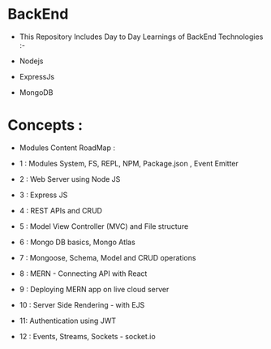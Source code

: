 # BackEnd

- This Repository Includes Day to Day Learnings of BackEnd Technologies :-

- Nodejs
- ExpressJs
- MongoDB

# Concepts :

- Modules Content RoadMap :

- 1 : Modules System, FS, REPL, NPM, Package.json , Event Emitter
- 2 : Web Server using Node JS
- 3 : Express JS
- 4 : REST APIs and CRUD
- 5 : Model View Controller (MVC) and File structure
- 6 : Mongo DB basics, Mongo Atlas
- 7 : Mongoose, Schema, Model and CRUD operations
- 8 : MERN - Connecting API with React
- 9 : Deploying MERN app on live cloud server
- 10 : Server Side Rendering - with EJS
- 11:  Authentication using JWT
- 12 : Events, Streams, Sockets - socket.io
